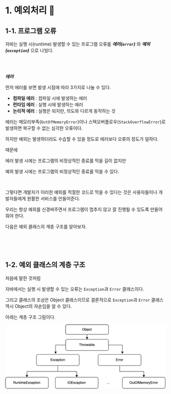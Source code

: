 # 1. 예외처리  🚀


## 1-1. 프로그램 오류

자바는 실행 시(runtime) 발생할 수 있는 프로그램 오류를 ***에러(`error`)*** 와 ***예외(`exception`)*** 으로 나눴다.

<br>
<br>

***에러***

먼저 에러를 보면 발생 시점에 따라 3가지로 나눌 수 있다.

- **컴파일 에러** : 컴파일 시에 발생하는 에러
- **런타임 에러** : 실행 시에 발생하는 에러
- **논리적 에러** : 실행은 되지만, 의도와 다르게 동작하는 것

에러는 메모리부족(`OutOfMemoryError`)이나 스택오버플로우(`StackOverflowError`)로 발생하면 복구할 수 없는 심각한 오류이다.

하지만 예외는 발생하더라도 수습할 수 있을 정도로 에러보다 오류의 정도가 덜하다.

때문에 

에러 발생 시에는 프로그램의 비정상적인 종료를 막을 길이 없지만

예외 발생 시에는 프로그램의 비정상적인 종료를 막을 수 있다.

<br>

그렇다면 개발자가 이러한 예외를 적절한 코드로 막을 수 있다는 것은 사용자들이나 개발자들에게 원활한 서비스를 만들어준다.

우리는 항상 예외를 신경써주면서 프로그램이 멈추지 않고 잘 진행될 수 있도록 만들어줘야 한다.

다음은 예외 클래스의 계층 구조를 알아보자.

<br>
<br>
<br>

## 1-2. 예외 클래스의 계층 구조

처음에 말한 것처럼

자바에서는 실행 시 발생할 수 있는 오류는 `Exception`과 `Error` 클래스이다.

그리고 클래스의 조상은 Object 클래스이므로 결론적으로 `Exception`과 `Error` 클래스 역시 Object의 자손임을 알 수 있다.

아래는 계층 구조 그림이다.

<img src='./images/예외클래스계층구초.png'/>

